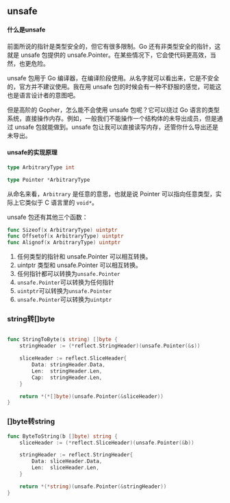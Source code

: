 ## unsafe



#### 什么是unsafe

前面所说的指针是类型安全的，但它有很多限制。Go 还有非类型安全的指针，这就是 unsafe 包提供的 unsafe.Pointer。在某些情况下，它会使代码更高效，当然，也更危险。

unsafe 包用于 Go 编译器，在编译阶段使用。从名字就可以看出来，它是不安全的，官方并不建议使用。我在用 unsafe 包的时候会有一种不舒服的感觉，可能这也是语言设计者的意图吧。

但是高阶的 Gopher，怎么能不会使用 unsafe 包呢？它可以绕过 Go 语言的类型系统，直接操作内存。例如，一般我们不能操作一个结构体的未导出成员，但是通过 unsafe 包就能做到。unsafe 包让我可以直接读写内存，还管你什么导出还是未导出。



#### unsafe的实现原理

```go
type ArbitraryType int

type Pointer *ArbitraryType
```

从命名来看，`Arbitrary` 是任意的意思，也就是说 Pointer 可以指向任意类型，实际上它类似于 C 语言里的 `void*`。



unsafe 包还有其他三个函数：

```go
func Sizeof(x ArbitraryType) uintptr
func Offsetof(x ArbitraryType) uintptr
func Alignof(x ArbitraryType) uintptr
```

1. 任何类型的指针和 unsafe.Pointer 可以相互转换。
2. uintptr 类型和 unsafe.Pointer 可以相互转换。
3. 任何指针都可以转换为`unsafe.Pointer`
4. `unsafe.Pointer`可以转换为任何指针
5. `uintptr`可以转换为`unsafe.Pointer`
6. `unsafe.Pointer`可以转换为`uintptr`



### string转[]byte

```go

func StringToByte(s string) []byte {
	stringHeader := (*reflect.StringHeader)(unsafe.Pointer(&s))

	sliceHeader := reflect.SliceHeader{
		Data: stringHeader.Data,
		Len:  stringHeader.Len,
		Cap:  stringHeader.Len,
	}

	return *(*[]byte)(unsafe.Pointer(&sliceHeader))
}
```



### []byte转string

```go
func ByteToString(b []byte) string {
	sliceHeader := (*reflect.SliceHeader)(unsafe.Pointer(&b))

	stringHeader := reflect.StringHeader{
		Data: sliceHeader.Data,
		Len:  sliceHeader.Len,
	}

	return *(*string)(unsafe.Pointer(&stringHeader))
}
```